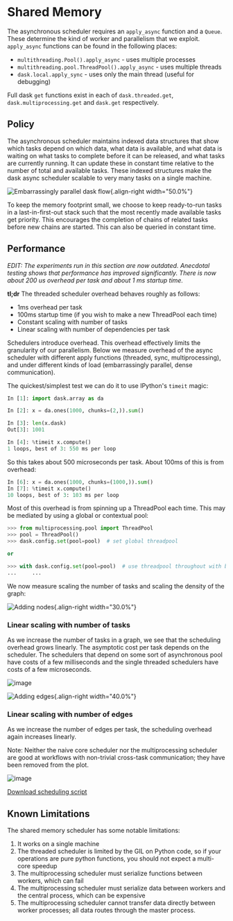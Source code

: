 # Shared Memory

The asynchronous scheduler requires an `apply_async` function and a
`Queue`. These determine the kind of worker and parallelism that we
exploit. `apply_async` functions can be found in the following places:

-   `multithreading.Pool().apply_async` - uses multiple processes
-   `multithreading.pool.ThreadPool().apply_async` - uses multiple
    threads
-   `dask.local.apply_sync` - uses only the main thread (useful for
    debugging)

Full dask `get` functions exist in each of `dask.threaded.get`,
`dask.multiprocessing.get` and `dask.get` respectively.

## Policy

The asynchronous scheduler maintains indexed data structures that show
which tasks depend on which data, what data is available, and what data
is waiting on what tasks to complete before it can be released, and what
tasks are currently running. It can update these in constant time
relative to the number of total and available tasks. These indexed
structures make the dask async scheduler scalable to very many tasks on
a single machine.

![Embarrassingly parallel dask flow](images/async-embarrassing.gif){.align-right
width="50.0%"}

To keep the memory footprint small, we choose to keep ready-to-run tasks
in a last-in-first-out stack such that the most recently made available
tasks get priority. This encourages the completion of chains of related
tasks before new chains are started. This can also be queried in
constant time.

## Performance

*EDIT: The experiments run in this section are now outdated. Anecdotal
testing shows that performance has improved significantly. There is now
about 200 us overhead per task and about 1 ms startup time.*

**tl;dr** The threaded scheduler overhead behaves roughly as follows:

-   1ms overhead per task
-   100ms startup time (if you wish to make a new ThreadPool each time)
-   Constant scaling with number of tasks
-   Linear scaling with number of dependencies per task

Schedulers introduce overhead. This overhead effectively limits the
granularity of our parallelism. Below we measure overhead of the async
scheduler with different apply functions (threaded, sync,
multiprocessing), and under different kinds of load (embarrassingly
parallel, dense communication).

The quickest/simplest test we can do it to use IPython\'s `timeit`
magic:

``` python
In [1]: import dask.array as da

In [2]: x = da.ones(1000, chunks=(2,)).sum()

In [3]: len(x.dask)
Out[3]: 1001

In [4]: %timeit x.compute()
1 loops, best of 3: 550 ms per loop
```

So this takes about 500 microseconds per task. About 100ms of this is
from overhead:

``` python
In [6]: x = da.ones(1000, chunks=(1000,)).sum()
In [7]: %timeit x.compute()
10 loops, best of 3: 103 ms per loop
```

Most of this overhead is from spinning up a ThreadPool each time. This
may be mediated by using a global or contextual pool:

``` python
>>> from multiprocessing.pool import ThreadPool
>>> pool = ThreadPool()
>>> dask.config.set(pool=pool)  # set global threadpool

or

>>> with dask.config.set(pool=pool)  # use threadpool throughout with block
...     ...
```

We now measure scaling the number of tasks and scaling the density of
the graph:

![Adding nodes](images/trivial.png){.align-right width="30.0%"}

### Linear scaling with number of tasks

As we increase the number of tasks in a graph, we see that the
scheduling overhead grows linearly. The asymptotic cost per task depends
on the scheduler. The schedulers that depend on some sort of
asynchronous pool have costs of a few milliseconds and the single
threaded schedulers have costs of a few microseconds.

![image](images/scaling-nodes.png)

![Adding edges](images/crosstalk.png){.align-right width="40.0%"}

### Linear scaling with number of edges

As we increase the number of edges per task, the scheduling overhead
again increases linearly.

Note: Neither the naive core scheduler nor the multiprocessing scheduler
are good at workflows with non-trivial cross-task communication; they
have been removed from the plot.

![image](images/scaling-edges.png)

[Download scheduling
script](https://github.com/dask/dask/tree/master/docs/source/scripts/scheduling.py)

## Known Limitations

The shared memory scheduler has some notable limitations:

1.  It works on a single machine
2.  The threaded scheduler is limited by the GIL on Python code, so if
    your operations are pure python functions, you should not expect a
    multi-core speedup
3.  The multiprocessing scheduler must serialize functions between
    workers, which can fail
4.  The multiprocessing scheduler must serialize data between workers
    and the central process, which can be expensive
5.  The multiprocessing scheduler cannot transfer data directly between
    worker processes; all data routes through the master process.
